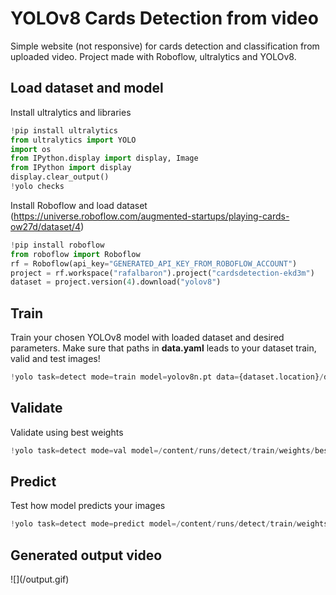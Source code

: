 <h1>YOLOv8 Cards Detection from video</h1>
<p>Simple website (not responsive) for cards detection and classification from uploaded video. Project made with Roboflow, ultralytics and YOLOv8. </p>
<h2>Load dataset and model</h2>

Install ultralytics and libraries
``` python
!pip install ultralytics
from ultralytics import YOLO
import os
from IPython.display import display, Image
from IPython import display
display.clear_output()
!yolo checks
```

Install Roboflow and load dataset (https://universe.roboflow.com/augmented-startups/playing-cards-ow27d/dataset/4)
``` python
!pip install roboflow
from roboflow import Roboflow
rf = Roboflow(api_key="GENERATED_API_KEY_FROM_ROBOFLOW_ACCOUNT")
project = rf.workspace("rafalbaron").project("cardsdetection-ekd3m")
dataset = project.version(4).download("yolov8")
```

<h2>Train</h2>

Train your chosen YOLOv8 model with loaded dataset and desired parameters. Make sure that paths in <b>data.yaml</b> leads to your dataset train, valid and test images!
``` python
!yolo task=detect mode=train model=yolov8n.pt data={dataset.location}/data.yaml epochs=30 imgsz=640
```

<h2>Validate</h2>

Validate using best weights
``` python
!yolo task=detect mode=val model=/content/runs/detect/train/weights/best.pt data={dataset.location}/data.yaml
```

<h2>Predict</h2>

Test how model predicts your images
``` python
!yolo task=detect mode=predict model=/content/runs/detect/train/weights/best.pt conf=0.6 source=/path/to/your/image
```

<h2>Generated output video</h2>
![](/output.gif)
